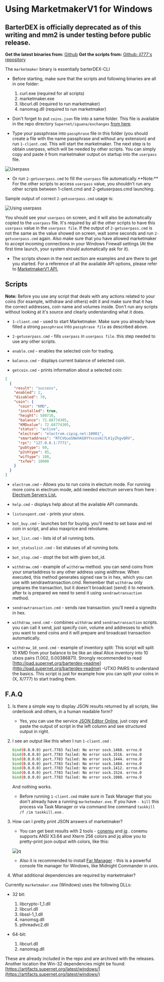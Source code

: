 # Using MarketmakerV1 for Windows

## BarterDEX is officially deprecated as of this writing and mm2 is under testing before public release.

**Get the latest binaries from:** [Github](https://github.com/KomodoPlatform/BarterDEX/tree/dev/assets/bin/win64)
**Get the scripts from:** [Github: jl777's repository](https://github.com/jl777/SuperNET/tree/master/iguana/dexscripts.win32)

The `marketmaker` binary is essentially barterDEX-CLI

- Before starting, make sure that the scripts and following binaries are all in one folder:

  1. curl.exe (required for all scripts)
  1. marketmaker.exe
  1. libcurl.dll (required to run marketmaker)
  1. nanomsg.dll (required to run marketmaker)

- Don't forget to put `coins.json` file into a same folder. This file is available in the repo directory `Supernet/iguana/exchanges` [from here](https://github.com/jl777/SuperNET/blob/master/iguana/exchanges/coins.json).
- Type your passphrase into `passphrase` file in this folder (you should create a file with the name passphrase and without any extension) and run `1-client.cmd`. This will start the marketmaker. The next step is to obtain userpass, which will be needed by other scripts. You can simply copy and paste it from marketmaker output on startup into the `userpass` file.

![Userpass](./images/userpass.png)

- Or run `2-getuserpass.cmd` to fill the `userpass` file automatically.\*\*Note:\*\* For the other scripts to access `userpass` value, you shouldn't run any other scripts between 1-client.cmd and 2-getuserpass.cmd launching.

Sample output of correct `2-getuserpass.cmd` usage is:

![Using userpass](./images/userpass-usage.png)

You should see your `userpass` on screen, and it will also be automatically copied to the `userpass` file. It's required by all the other scripts to have this `userpass` value in the `userpass file`. If the output of `2-getuserpass.cmd` is not the same as the value showed on screen, wait some seconds and run `2-getuserpass.cmd` again. Also make sure that you have allowed marketmaker to accept incoming connections in your Windows Firewall settings (At the first time launch, your system should automatically ask for it).

- The scripts shown in the next section are examples and are there to get you started. For a reference of all the available API options, please refer to [MarketmakerV1 API.](../api/mmV1/general.md)

## Scripts

**Note:** Before you use any script that deals with any actions related to your coins (for example, withdraw and others) edit it and make sure that it has the correct addresses, coin name and volumes inside. Don't run any scripts without looking at it's source and clearly understanding what it does.

- `1-client.cmd` - used to start Marketmaker. Make sure you already have filled a strong `passphrase` into `passphrase file` as described above.

- `2-getuserpass.cmd` - fills `userpass` in `userpass file`. this step needed to use any other scripts.

- `enable.cmd` - enables the selected coin for trading.

- `balance.cmd` - displays current balance of selected coin.

- `getcoin.cmd` - prints information about a selected coin:

```json
[
  {
    "result": "success",
    "enabled": 2,
    "disabled": 70,
    "coin": {
      "coin": "KMD",
      "installed": true,
      "height": 580716,
      "balance": 72.68774305,
      "KMDvalue": 72.68774305,
      "status": "active",
      "electrum": "electrum.cipig.net:10001",
      "smartaddress": "RTCVGuoSNehKG8YYxcoskC7LK1yZhgvQRV",
      "rpc": "127.0.0.1:7771",
      "pubtype": 60,
      "p2shtype": 85,
      "wiftype": 188,
      "txfee": 10000
    }
  }
]
```

- `electrum.cmd` - Allows you to run coins in electum mode. For running more coins in electrum mode, add needed electrum servers from here : [Electrum Servers List.](./list-electrum-servers.md)

- `help.cmd` - displays help about all the available API commands.
- `listunspent.cmd` - prints your utxos.
- `bot_buy.cmd` - launches bot for buying. you'll need to set base and rel coin in script, and also maxprice and relvolume.
- `bot_list.cmd` - lists id of all running bots.
- `bot_statuslist.cmd` - list statuses of all running bots.
- `bot_stop.cmd` - stopt the bot with given bot_id.
- `withdraw.cmd` - example of `withdraw` method. you can send coins from your smartaddress to any other address using widthraw. When executed, this method generates signed raw tx in hex, which you can use with sendrawtransaction.cmd. Remember that `withdraw` only prepares the transaction, but it doesn't broadcast (send) it to network. after tx is prepared we need to send it using `sendrawtransaction` method.
- `sendrawtransaction.cmd` - sends raw transaction. you'll need a signedtx in hex.
- `withdraw_send.cmd` - combines `withdraw` and `sendrawtransaction` scripts. you can call it send, just specify coin, volume and addresses to which you want to send coins and it will prepare and broadcast transaction automatically.
- `withdraw_10_send.cmd` - example of inventory split: This script will split 10 KMD from your balance to be like an ideal Alice inventory into 10 utxos pairs (1.002, 0.00386871). Strongly recommended to read [http://pad.supernet.org/barterdex-readme](http://pad.supernet.org/barterdex-readme) -UTXO PAIRS to understand the basics. This script is just for example how you can split your coins in (X, X/777) to start trading them.

## F.A.Q

1. Is there a simple way to display JSON results returned by all scripts, like orderbook and others, in a human readable form?

   - Yes, you can use the service [JSON Editor Online](http://jsoneditoronline.org/), just copy and paste the output of script in the left column and see structured output in right.

1. I see an output like this when I run `1-client.cmd` :

   ```bash
   bind(0.0.0.0) port.7783 failed: No error sock.1468. errno.0
   bind(0.0.0.0) port.7783 failed: No error sock.1516. errno.0
   bind(0.0.0.0) port.7783 failed: No error sock.1444. errno.0
   bind(0.0.0.0) port.7783 failed: No error sock.1484. errno.0
   bind(0.0.0.0) port.7783 failed: No error sock.1412. errno.0
   bind(0.0.0.0) port.7783 failed: No error sock.1524. errno.0
   bind(0.0.0.0) port.7783 failed: No error sock.1008. errno.0
   ```

   And nothing works.

   - Before running `1-client.cmd` make sure in Task Manager that you don't already have a running `marketmaker.exe`. If you have `- kill` this process via Task Manager or via command line command `taskkill /f /im taskkill.exe` .

1. How can I pretty print JSON answers of marketmaker?

   - You can get best results with 2 tools - [conemu](https://conemu.github.io/) and [jq](https://stedolan.github.io/jq/) . conemu supports ANSI X3.64 and Xterm 256 colors and jq allow you to pretty-print json output with colors, like this:

   ![jq](./images/conemu-jq.png)

   - Also it is recommended to install [Far Manager](https://www.farmanager.com/index.php?l=en) - this is a powerful console file manager for Windows, like Midnight Commander in unix.

1. What additional dependencies are required by marketmaker?

Currently `marketmaker.exe` (Windows) uses the following DLLs:

- 32 bit:

  1. libcrypto-1_1.dll
  1. libcurl.dll
  1. libssl-1_1.dll
  1. nanomsg.dll
  1. pthreadvc2.dll

- 64-bit:

  1. libcurl.dll
  1. nanomsg.dll

These are already included in the repo and are archived with the releases. Another location the Win-32 dependencies might be found: [https://artifacts.supernet.org/latest/windows/](https://artifacts.supernet.org/latest/windows/)
